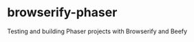 browserify-phaser
=================

Testing and building Phaser projects with Browserify and Beefy
